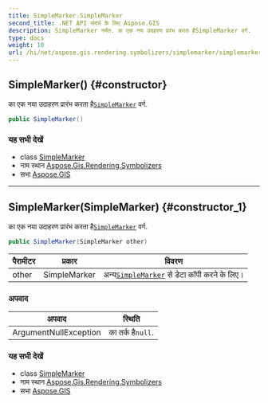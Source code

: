 ```yaml
---
title: SimpleMarker.SimpleMarker
second_title: .NET API संदर्भ के लिए Aspose.GIS
description: SimpleMarker नर्मत. क एक नय उदहरण प्ररंभ करत हैSimpleMarker वर्ग.
type: docs
weight: 10
url: /hi/net/aspose.gis.rendering.symbolizers/simplemarker/simplemarker/
---
```

## SimpleMarker() {#constructor}

का एक नया उदाहरण प्रारंभ करता है[`SimpleMarker`](../) वर्ग.

```csharp
public SimpleMarker()
```

### यह सभी देखें

* class [SimpleMarker](../)
* नाम स्थान [Aspose.Gis.Rendering.Symbolizers](../../simplemarker/)
* सभा [Aspose.GIS](../../../)

---

## SimpleMarker(SimpleMarker) {#constructor_1}

का एक नया उदाहरण प्रारंभ करता है[`SimpleMarker`](../) वर्ग.

```csharp
public SimpleMarker(SimpleMarker other)
```

| पैरामीटर | प्रकार | विवरण |
| --- | --- | --- |
| other | SimpleMarker | अन्य[`SimpleMarker`](../) से डेटा कॉपी करने के लिए। |

### अपवाद

| अपवाद | स्थिति |
| --- | --- |
| ArgumentNullException | का तर्क है`null`. |

### यह सभी देखें

* class [SimpleMarker](../)
* नाम स्थान [Aspose.Gis.Rendering.Symbolizers](../../simplemarker/)
* सभा [Aspose.GIS](../../../)



